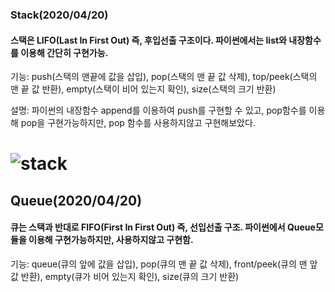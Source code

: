 ### Stack(2020/04/20)
#### 스택은 LIFO(Last In First Out) 즉, 후입선출 구조이다. 파이썬에서는 list와 내장함수를 이용해 간단히 구현가능.
기능: push(스택의 맨끝에 값을 삽입), pop(스택의 맨 끝 값 삭제), top/peek(스택의 맨 끝 값 반환), empty(스택이 비어 있는지 확인), size(스택의 크기 반환)

설명: 파이썬의 내장함수 append를 이용하여 push를 구현할 수 있고, pop함수를 이용해 pop을 구현가능하지만, pop 함수를 사용하지않고 구현해보았다.
# ![stack](https://user-images.githubusercontent.com/61732687/79726849-68e42700-8326-11ea-8a1b-d16e19d4279f.png)

## Queue(2020/04/20)
#### 큐는 스택과 반대로 FIFO(First In First Out) 즉, 선입선출 구조. 파이썬에서 Queue모듈을 이용해 구현가능하지만, 사용하지않고 구현함.
기능: queue(큐의 앞에 값을 삽입), pop(큐의 맨 끝 값 삭제), front/peek(큐의 맨 앞 값 반환), empty(큐가 비어 있는지 확인), size(큐의 크기 반환)

#
